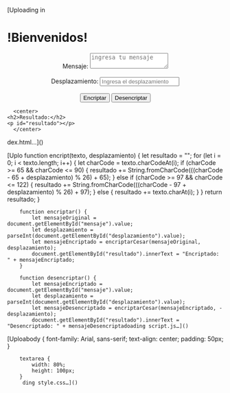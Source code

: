 [Uploading in<!DOCTYPE html>
<html lang="es">
<head>
    <meta charset="UTF-8">
    <meta name="viewport" content="width=device-width, initial-scale=1.0">
    <title>Proyecto mensaje encriptado </title>
    <link rel="styesheet" href="style.css" type="text/css"
      media="all"
</head>
<body
       <center>
     <h1> !Bienvenidos!</h1> 
       </center>
    <center>
    <label for="mensaje">Mensaje:</label>
    <textarea id="mensaje" placeholder="ingresa tu mensaje"></textarea>
    </center>
  
  <br>
      <center>
    <label for="desplazamiento">Desplazamiento:</label>
    <input type="number" id="desplazamiento" placeholder="Ingresa el desplazamiento">
      </center>
   
  <br>
      <center>
    <button onclick="encriptar()">Encriptar</button>
    <button onclick="desencriptar()">Desencriptar</button> 
      </center>
  
      <center>
    <h2>Resultado:</h2>
    <p id="resultado"></p>
      </center>
      
</body>
</html>

dex.html…]()










[Uplo   function encript(texto, desplazamiento) {
            let resultado = "";
            for (let i = 0; i < texto.length; i++) {
                let charCode = texto.charCodeAt(i);
                if (charCode >= 65 && charCode <= 90) {
                    resultado += String.fromCharCode(((charCode - 65 + desplazamiento) % 26) + 65);
                } else if (charCode >= 97 && charCode <= 122) {
                    resultado += String.fromCharCode(((charCode - 97 + desplazamiento) % 26) + 97);
                } else {
                    resultado += texto.charAt(i);
                }
            }
            return resultado;
        }

        function encriptar() {
            let mensajeOriginal = document.getElementById("mensaje").value;
            let desplazamiento = parseInt(document.getElementById("desplazamiento").value);
            let mensajeEncriptado = encriptarCesar(mensajeOriginal, desplazamiento);
            document.getElementById("resultado").innerText = "Encriptado: " + mensajeEncriptado;
        }

        function desencriptar() {
            let mensajeEncriptado = document.getElementById("mensaje").value;
            let desplazamiento = parseInt(document.getElementById("desplazamiento").value);
            let mensajeDesencriptado = encriptarCesar(mensajeEncriptado, -desplazamiento);
            document.getElementById("resultado").innerText = "Desencriptado: " + mensajeDesencriptadoading script.js…]()

[Uploabody {
            font-family: Arial, sans-serif;
            text-align: center;
            padding: 50px;
        }

        textarea {
            width: 80%;
            height: 100px;
        }
         ding style.css…]()

